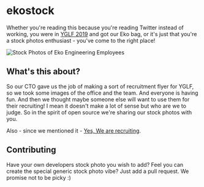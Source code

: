 # ekostock

Whether you're reading this because you're reading Twitter instead of working, you were in [YGLF 2019](https://www.israel.yglfconf.com) and got our Eko bag, or it's just that you're a stock photos enthusiast - you've come to the right place!

![Stock Photos of Eko Engineering Employees](https://user-images.githubusercontent.com/3951311/59327676-edbbe880-8cf2-11e9-98bf-9b2e8fe3edfb.png)


## What's this about?

So our CTO gave us the job of making a sort of recruitment flyer for YGLF, so we took some images of the office and the team. And everyone is having fun. And then we thought maybe someone else will want to use them for their recruiting! I mean it doesn't make a lot of sense but who are we to judge. 
So in the spirit of open source we're sharing our stock photos with you.

Also - since we mentioned it - [Yes, We are recruiting](https://goeko.co/2HTsfyU).

## Contributing

Have your own developers stock photo you wish to add? Feel you can create the special generic stock photo vibe? Just add a pull request. We promise not to be picky :)
